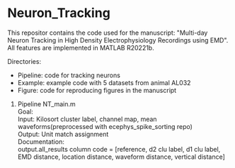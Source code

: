 # Neuron_Tracking
This repositor contains the code used for the manuscript: "Multi-day Neuron Tracking in High Density Electrophysiology Recordings using EMD".
All features are implemented in MATLAB R20221b.

Directories:
- Pipeline: code for tracking neurons
- Example: example code with 5 datasets from animal AL032
- Figure: code for reproducing figures in the manuscript

1. Pipeline
NT_main.m  
Goal:   
Input: Kilosort cluster label, channel map, mean waveforms(preprocessed with ecephys_spike_sorting repo)  
Output: Unit match assignment  
Documentation:  
output.all_results column code = [reference, d2 clu label, d1 clu label, EMD distance, location distance, waveform distance, vertical distance]  










